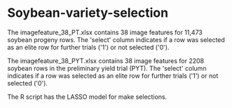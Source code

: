 # Soybean-variety-selection

The imagefeature_38_PT.xlsx contains 38 image features for 11,473 soybean progeny rows. The 'select' column indicates if a row was selected as an elite row for further trials ('1') or not selected ('0'). 

The imagefeature_38_PYT.xlsx contains 38 image features for 2208 soybean rows in the preliminary yield trial (PYT). The 'select' column indicates if a row was selected as an elite row for further trials ('1') or not selected ('0'). 

The R script has the LASSO model for make selections.  
